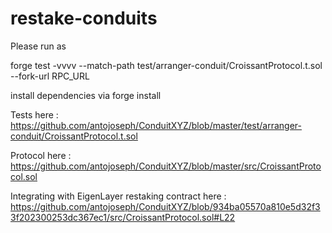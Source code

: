 # restake-conduits

Please run as 

forge test -vvvv --match-path test/arranger-conduit/CroissantProtocol.t.sol  --fork-url RPC_URL


install dependencies via forge install


Tests here : https://github.com/antojoseph/ConduitXYZ/blob/master/test/arranger-conduit/CroissantProtocol.t.sol

Protocol here : https://github.com/antojoseph/ConduitXYZ/blob/master/src/CroissantProtocol.sol

Integrating with EigenLayer restaking contract here : https://github.com/antojoseph/ConduitXYZ/blob/934ba05570a810e5d32f33f202300253dc367ec1/src/CroissantProtocol.sol#L22